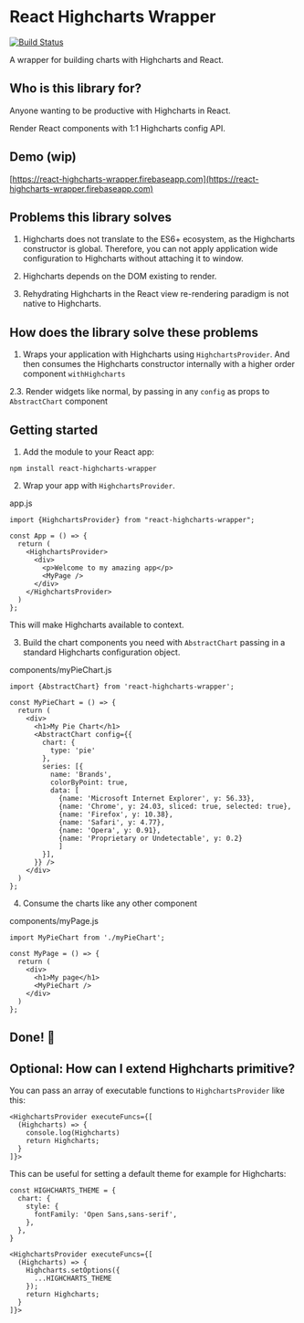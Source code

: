 # React Highcharts Wrapper

[![Build Status](https://travis-ci.org/beestripes/react-highcharts-wrapper.svg?branch=master&)](https://travis-ci.org/beestripes/react-highcharts-wrapper)

A wrapper for building charts with Highcharts and React.


## Who is this library for? 

Anyone wanting to be productive with Highcharts in React.

Render React components with 1:1 Highcharts config API. 


## Demo (wip)

[https://react-highcharts-wrapper.firebaseapp.com](https://react-highcharts-wrapper.firebaseapp.com)


## Problems this library solves

1. Highcharts does not translate to the ES6+ ecosystem, as the Highcharts constructor is global. Therefore, you can not apply application wide configuration to Highcharts without attaching it to window.

2. Highcharts depends on the DOM existing to render.

3. Rehydrating Highcharts in the React view re-rendering paradigm is not native to Highcharts. 


## How does the library solve these problems

1. Wraps your application with Highcharts using `HighchartsProvider`.
   And then consumes the Highcharts constructor internally with a higher order component `withHighcharts`

2.3. Render widgets like normal, by passing in any `config` as props to `AbstractChart` component


## Getting started

1. Add the module to your React app:

`npm install react-highcharts-wrapper`


2. Wrap your app with `HighchartsProvider`.


app.js
```
import {HighchartsProvider} from "react-highcharts-wrapper";

const App = () => {
  return (
    <HighchartsProvider>
      <div>
        <p>Welcome to my amazing app</p>
        <MyPage />
      </div>
    </HighchartsProvider>
  )
};
```

This will make Highcharts available to context.


3. Build the chart components you need with `AbstractChart` passing in 
a standard Highcharts configuration object. 


components/myPieChart.js
```
import {AbstractChart} from 'react-highcharts-wrapper';

const MyPieChart = () => {
  return (
    <div>
      <h1>My Pie Chart</h1>
      <AbstractChart config={{
        chart: {
          type: 'pie'
        },
        series: [{
          name: 'Brands',
          colorByPoint: true,
          data: [
            {name: 'Microsoft Internet Explorer', y: 56.33}, 
            {name: 'Chrome', y: 24.03, sliced: true, selected: true}, 
            {name: 'Firefox', y: 10.38}, 
            {name: 'Safari', y: 4.77}, 
            {name: 'Opera', y: 0.91},
            {name: 'Proprietary or Undetectable', y: 0.2}
            ]
        }],
      }} />
    </div>
  )
};
``` 


4. Consume the charts like any other component 


components/myPage.js
```
import MyPieChart from './myPieChart';

const MyPage = () => {
  return (
    <div>
      <h1>My page</h1>
      <MyPieChart />
    </div>
  )
};
```
 
 
## Done! 🏁



## Optional: How can I extend Highcharts primitive?

You can pass an array of executable functions to `HighchartsProvider` like this: 

```
<HighchartsProvider executeFuncs={[
  (Highcharts) => {
    console.log(Highcharts)
    return Highcharts;
  }
]}>
```

This can be useful for setting a default theme for example for Highcharts:

```
const HIGHCHARTS_THEME = {
  chart: {
    style: {
      fontFamily: 'Open Sans,sans-serif',
    },
  },
}

<HighchartsProvider executeFuncs={[
  (Highcharts) => {
    Highcharts.setOptions({
      ...HIGHCHARTS_THEME
    });
    return Highcharts;
  }
]}>
```
